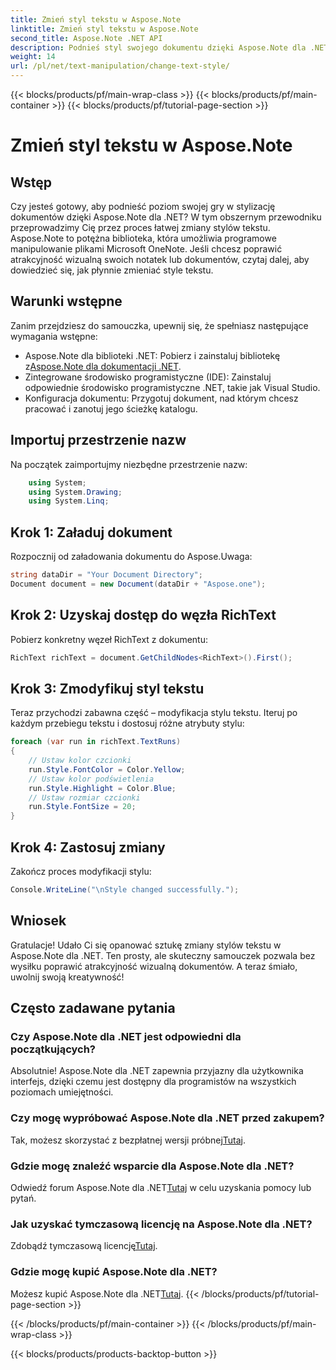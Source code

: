 ```yaml
---
title: Zmień styl tekstu w Aspose.Note
linktitle: Zmień styl tekstu w Aspose.Note
second_title: Aspose.Note .NET API
description: Podnieś styl swojego dokumentu dzięki Aspose.Note dla .NET. Z tego przewodnika krok po kroku dowiesz się, jak łatwo zmieniać style tekstu. Spróbuj za darmo!
weight: 14
url: /pl/net/text-manipulation/change-text-style/
---
```


{{< blocks/products/pf/main-wrap-class >}}
{{< blocks/products/pf/main-container >}}
{{< blocks/products/pf/tutorial-page-section >}}

# Zmień styl tekstu w Aspose.Note

## Wstęp
Czy jesteś gotowy, aby podnieść poziom swojej gry w stylizację dokumentów dzięki Aspose.Note dla .NET? W tym obszernym przewodniku przeprowadzimy Cię przez proces łatwej zmiany stylów tekstu. Aspose.Note to potężna biblioteka, która umożliwia programowe manipulowanie plikami Microsoft OneNote. Jeśli chcesz poprawić atrakcyjność wizualną swoich notatek lub dokumentów, czytaj dalej, aby dowiedzieć się, jak płynnie zmieniać style tekstu.
## Warunki wstępne
Zanim przejdziesz do samouczka, upewnij się, że spełniasz następujące wymagania wstępne:
-  Aspose.Note dla biblioteki .NET: Pobierz i zainstaluj bibliotekę z[Aspose.Note dla dokumentacji .NET](https://reference.aspose.com/note/net/).
- Zintegrowane środowisko programistyczne (IDE): Zainstaluj odpowiednie środowisko programistyczne .NET, takie jak Visual Studio.
- Konfiguracja dokumentu: Przygotuj dokument, nad którym chcesz pracować i zanotuj jego ścieżkę katalogu.
## Importuj przestrzenie nazw
Na początek zaimportujmy niezbędne przestrzenie nazw:
```csharp
    using System;
    using System.Drawing;
    using System.Linq;
```
## Krok 1: Załaduj dokument
Rozpocznij od załadowania dokumentu do Aspose.Uwaga:
```csharp
string dataDir = "Your Document Directory";
Document document = new Document(dataDir + "Aspose.one");
```
## Krok 2: Uzyskaj dostęp do węzła RichText
Pobierz konkretny węzeł RichText z dokumentu:
```csharp
RichText richText = document.GetChildNodes<RichText>().First();
```
## Krok 3: Zmodyfikuj styl tekstu
Teraz przychodzi zabawna część – modyfikacja stylu tekstu. Iteruj po każdym przebiegu tekstu i dostosuj różne atrybuty stylu:
```csharp
foreach (var run in richText.TextRuns)
{
    // Ustaw kolor czcionki
    run.Style.FontColor = Color.Yellow;
    // Ustaw kolor podświetlenia
    run.Style.Highlight = Color.Blue;
    // Ustaw rozmiar czcionki
    run.Style.FontSize = 20;
}
```
## Krok 4: Zastosuj zmiany
Zakończ proces modyfikacji stylu:
```csharp
Console.WriteLine("\nStyle changed successfully.");
```
## Wniosek
Gratulacje! Udało Ci się opanować sztukę zmiany stylów tekstu w Aspose.Note dla .NET. Ten prosty, ale skuteczny samouczek pozwala bez wysiłku poprawić atrakcyjność wizualną dokumentów. A teraz śmiało, uwolnij swoją kreatywność!
## Często zadawane pytania
### Czy Aspose.Note dla .NET jest odpowiedni dla początkujących?
Absolutnie! Aspose.Note dla .NET zapewnia przyjazny dla użytkownika interfejs, dzięki czemu jest dostępny dla programistów na wszystkich poziomach umiejętności.
### Czy mogę wypróbować Aspose.Note dla .NET przed zakupem?
 Tak, możesz skorzystać z bezpłatnej wersji próbnej[Tutaj](https://releases.aspose.com/).
### Gdzie mogę znaleźć wsparcie dla Aspose.Note dla .NET?
 Odwiedź forum Aspose.Note dla .NET[Tutaj](https://forum.aspose.com/c/note/28) w celu uzyskania pomocy lub pytań.
### Jak uzyskać tymczasową licencję na Aspose.Note dla .NET?
 Zdobądź tymczasową licencję[Tutaj](https://purchase.aspose.com/temporary-license/).
### Gdzie mogę kupić Aspose.Note dla .NET?
 Możesz kupić Aspose.Note dla .NET[Tutaj](https://purchase.aspose.com/buy).
{{< /blocks/products/pf/tutorial-page-section >}}

{{< /blocks/products/pf/main-container >}}
{{< /blocks/products/pf/main-wrap-class >}}

{{< blocks/products/products-backtop-button >}}
